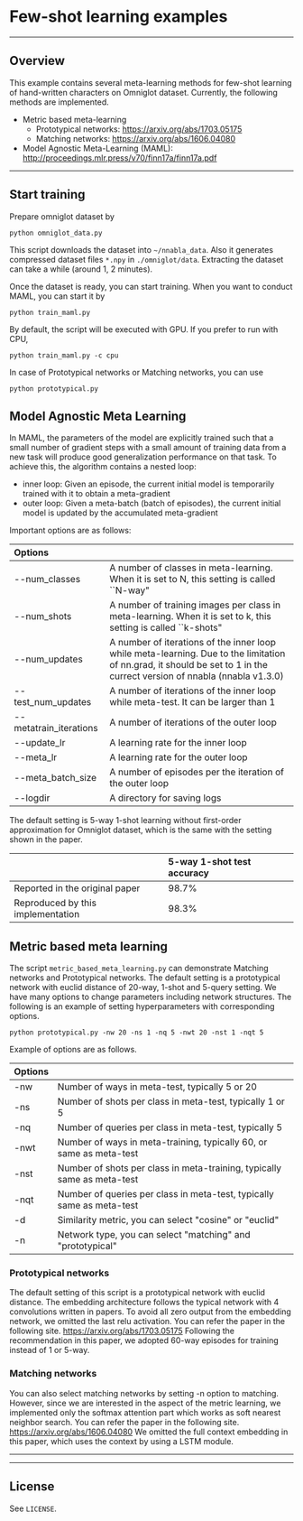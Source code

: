 # Few-shot learning examples

---

## Overview

This example contains several meta-learning methods for few-shot learning of hand-written characters on Omniglot dataset.
Currently, the following methods are implemented.
- Metric based meta-learning
    - Prototypical networks: https://arxiv.org/abs/1703.05175
    - Matching networks: https://arxiv.org/abs/1606.04080
- Model Agnostic Meta-Learning (MAML): http://proceedings.mlr.press/v70/finn17a/finn17a.pdf

---

## Start training

Prepare omniglot dataset by

```
python omniglot_data.py
```

This script downloads the dataset into `~/nnabla_data`.
Also it generates compressed dataset files `*.npy` in `./omniglot/data`.
Extracting the dataset can take a while (around 1, 2 minutes).

Once the dataset is ready, you can start training.
When you want to conduct MAML, you can start it by

```
python train_maml.py
```

By default, the script will be executed with GPU.
If you prefer to run with CPU,

```
python train_maml.py -c cpu
```

In case of Prototypical networks or Matching networks, you can use

```
python prototypical.py
```


## Model Agnostic Meta Learning

In MAML, the parameters of the model are explicitly trained such that a small number of gradient steps with a small amount of training data from a new task will produce good generalization performance on that task.
To achieve this, the algorithm contains a nested loop:
- inner loop: Given an episode, the current initial model is temporarily trained with it to obtain a meta-gradient
- outer loop: Given a meta-batch (batch of episodes), the current initial model is updated by the accumulated meta-gradient

Important options are as follows:

| Options | |
|:---|:---|
| --num_classes | A number of classes in meta-learning. When it is set to N, this setting is called ``N-way"|
| --num_shots | A number of training images per class in meta-learning. When it is set to k, this setting is called ``k-shots" |
| --num_updates | A number of iterations of the inner loop while meta-learning. Due to the limitation of nn.grad, it should be set to 1 in the currect version of nnabla (nnabla v1.3.0) |
| --test_num_updates | A number of iterations of the inner loop while meta-test. It can be larger than 1 |
| --metatrain_iterations | A number of iterations of the outer loop |
| --update_lr | A learning rate for the inner loop |
| --meta_lr | A learning rate for the outer loop |
| --meta_batch_size | A number of episodes per the iteration of the outer loop |
| --logdir | A directory for saving logs |

The default setting is 5-way 1-shot learning without first-order approximation for Omniglot dataset, which is the same with the setting shown in the paper.

| | 5-way 1-shot test accuracy |
|:---|:---|
| Reported in the original paper | 98.7% |
| Reproduced by this implementation | 98.3% |

## Metric based meta learning

The script `metric_based_meta_learning.py` can demonstrate Matching networks and Prototypical networks.
The default setting is a prototypical network with euclid distance of 20-way, 1-shot and 5-query setting.
We have many options to change parameters including network structures.
The following is an example of setting hyperparameters with corresponding options.

```
python prototypical.py -nw 20 -ns 1 -nq 5 -nwt 20 -nst 1 -nqt 5
```

Example of options are as follows.

| Options | |
| :--- | :--- |
| -nw |	Number of ways in meta-test, typically 5 or 20 |
| -ns |	Number of shots per class in meta-test, typically 1 or 5 |
| -nq |	Number of queries per class in meta-test, typically 5 |
| -nwt|	Number of ways in meta-training, typically 60, or same as meta-test |
| -nst|	Number of shots per class in meta-training, typically same as meta-test |
| -nqt|	Number of queries per class in meta-test, typically same as meta-test |
| -d  | Similarity metric, you can select "cosine" or "euclid" |
| -n  | Network type, you can select "matching" and "prototypical" |

### Prototypical networks
The default setting of this script is a prototypical network with euclid distance.
The embedding architecture follows the typical network with 4 convolutions written in papers.
To avoid all zero output from the embedding network, we omitted the last relu activation.
You can refer the paper in the following site.
https://arxiv.org/abs/1703.05175
Following the recommendation in this paper, we adopted 60-way episodes for training instead of 1 or 5-way.

### Matching networks
You can also select matching networks by setting -n option to matching.
However, since we are interested in the aspect of the metric learning,
we implemented only the softmax attention part which works as soft nearest neighbor search.
You can refer the paper in the following site.
https://arxiv.org/abs/1606.04080
We omitted the full context embedding in this paper, which uses the context by using a LSTM module.

---



---

## License

See `LICENSE`.
